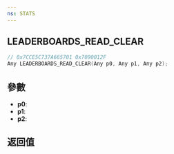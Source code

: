 ```yaml
---
ns: STATS
---
```

## LEADERBOARDS_READ_CLEAR

```c
// 0x7CCE5C737A665701 0x7090012F
Any LEADERBOARDS_READ_CLEAR(Any p0, Any p1, Any p2);
```


## 參數
* **p0**: 
* **p1**: 
* **p2**: 

## 返回值
